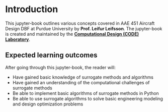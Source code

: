 # Introduction
This jupyter-book outlines various concepts covered in AAE 451 Aircraft Design DBF at Purdue University by **Prof. Leifur Leifsson**. The jupyter-book is created and maintained by the [**Computational Design (CODE) Laboratory**](https://www.computationaldesignlab.org/).

<!-- The creation of this jupyter-book is funded partly by the National Science Foundation (NSF) award number 2223732.  -->

<!-- <div style="width:100%; margin: auto;"> -->
<!-- ![logos](images/logos.png) -->
<!-- </div> -->

## Expected learning outcomes
After going through this jupyter-book, the reader will:
+ Have gained basic knowledge of surrogate methods and algorithms
+ Have gained an understanding of the computational challenges of surrogate methods
+ Be able to implement basic algorithms of surrogate methods in Python
+ Be able to use surrogate algorithms to solve basic engineering modeling and design optimization problems
